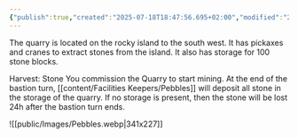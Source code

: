 ```yaml
---
{"publish":true,"created":"2025-07-18T18:47:56.695+02:00","modified":"2025-07-18T17:56:40.522+02:00","cssclasses":""}
---
```


The quarry is located on the rocky island to the south west. It has pickaxes and cranes to extract stones from the island. It also has storage for 100 stone blocks.

Harvest: Stone You commission the Quarry to start mining. At the end of the bastion turn, [[content/Facilities Keepers/Pebbles]] will deposit all stone in the storage of the quarry. If no storage is present, then the stone will be lost 24h after the bastion turn ends.

![[public/Images/Pebbles.webp|341x227]]